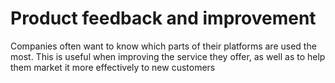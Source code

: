 # Product feedback and improvement

Companies often want to know which parts of their platforms are used the most. This is useful when improving the service they offer, as well as to help them market it more effectively to new customers
